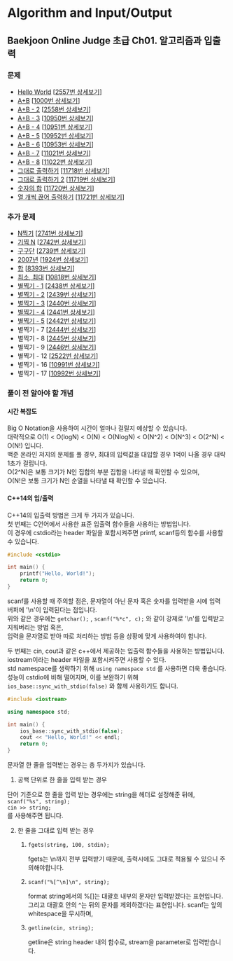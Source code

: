 Algorithm and Input/Output
==========================

Baekjoon Online Judge 초급 Ch01. 알고리즘과 입출력
---------------------------------------------

### 문제

* [Hello World](./Hello_World) [[2557번 상세보기](https://www.acmicpc.net/problem/2557)]
* [A+B](./A+B) [[1000번 상세보기](https://www.acmicpc.net/problem/1000)]
* [A+B - 2](./A+B-2) [[2558번 상세보기](https://www.acmicpc.net/problem/2558)]
* [A+B - 3](./A+B-3) [[10950번 상세보기](https://www.acmicpc.net/problem/10950)]
* [A+B - 4](./A+B-4) [[10951번 상세보기](https://www.acmicpc.net/problem/10951)]
* [A+B - 5](./A+B-5) [[10952번 상세보기](https://www.acmicpc.net/problem/10952)]
* [A+B - 6](./A+B-6) [[10953번 상세보기](https://www.acmicpc.net/problem/10953)]
* [A+B - 7](./A+B-7) [[11021번 상세보기](https://www.acmicpc.net/problem/11021)]
* [A+B - 8](./A+B-8) [[11022번 상세보기](https://www.acmicpc.net/problem/11022)]
* [그대로 출력하기](./그대로_출력하기) [[11718번 상세보기](https://www.acmicpc.net/problem/11718)]
* [그대로 출력하기 2](./그대로_출력하기_2) [[11719번 상세보기](https://www.acmicpc.net/problem/11719)]
* [숫자의 합](./숫자의_합) [[11720번 상세보기](https://www.acmicpc.net/problem/11720)]
* [열 개씩 끊어 출력하기](./열_개씩_끊어_출력하기) [[11721번 상세보기](https://www.acmicpc.net/problem/11721)]

### 추가 문제

* [N찍기](./N찍기) [[2741번 상세보기](https://www.acmicpc.net/problem/2741)]
* [기찍 N](./기찍_N) [[2742번 상세보기](https://www.acmicpc.net/problem/2742)]
* [구구단](./구구단) [[2739번 상세보기](https://www.acmicpc.net/problem/2739)]
* [2007년](./2007년) [[1924번 상세보기](https://www.acmicpc.net/problem/1924)]
* [합](./합) [[8393번 상세보기](https://www.acmicpc.net/problem/8393)]
* [최소, 최대](./최소_최대) [[10818번 상세보기](https://www.acmicpc.net/problem/10818)]
* [별찍기 - 1](./별찍기-1) [[2438번 상세보기](https://www.acmicpc.net/problem/2438)]
* [별찍기 - 2](./별찍기-2) [[2439번 상세보기](https://www.acmicpc.net/problem/2439)]
* [별찍기 - 3](./별찍기-3) [[2440번 상세보기](https://www.acmicpc.net/problem/2440)]
* [별찍기 - 4](./별찍기-4) [[2441번 상세보기](https://www.acmicpc.net/problem/2441)]
* [별찍기 - 5](./별찍기-5) [[2442번 상세보기](https://www.acmicpc.net/problem/2442)]
* 별찍기 - 7 [[2444번 상세보기](https://www.acmicpc.net/problem/2444)]
* 별찍기 - 8 [[2445번 상세보기](https://www.acmicpc.net/problem/2445)]
* 별찍기 - 9 [[2446번 상세보기](https://www.acmicpc.net/problem/2446)]
* 별찍기 - 12 [[2522번 상세보기](https://www.acmicpc.net/problem/2522)]
* 별찍기 - 16 [[10991번 상세보기](https://www.acmicpc.net/problem/10991)]
* 별찍기 - 17 [[10992번 상세보기](https://www.acmicpc.net/problem/10992)]

### 풀이 전 알아야 할 개념

#### 시간 복잡도

Big O Notation을 사용하여 시간이 얼마나 걸릴지 예상할 수 있습니다.  
대략적으로 O(1) < O(logN) < O(N) < O(NlogN) < O(N^2) < O(N^3) < O(2^N) < O(N!) 입니다.  
백준 온라인 저지의 문제를 풀 경우, 최대의 입력값을 대입할 경우 1억이 나올 경우 대략 1초가 걸립니다.  
O(2^N)은 보통 크기가 N인 집합의 부분 집합을 나타낼 때 확인할 수 있으며,  
O(N!은 보통 크기가 N인 순열을 나타낼 때 확인할 수 있습니다.

#### C++14의 입/출력

C++14의 입출력 방법은 크게 두 가지가 있습니다.  
첫 번째는 C언어에서 사용한 표준 입출력 함수들을 사용하는 방법입니다.  
이 경우에 cstdio라는 header 파일을 포함시켜주면 printf, scanf등의 함수를 사용할 수 있습니다.

~~~ cpp
#include <cstdio>

int main() {
    printf("Hello, World!");
    return 0;
}
~~~

scanf를 사용할 때 주의할 점은, 문자열이 아닌 문자 혹은 숫자를 입력받을 시에 입력 버퍼에 '\n'이 입력된다는 점입니다.  
위와 같은 경우에는 `getchar();` , `scanf("%*c", c);` 와 같이 강제로 '\n'를 입력받고 지워버리는 방법 혹은,  
입력을 문자열로 받아 따로 처리하는 방법 등을 상황에 맞게 사용하여야 합니다.

두 번째는 cin, cout과 같은 c++에서 제공하는 입출력 함수들을 사용하는 방법입니다.  
iostream이라는 header 파일을 포함시켜주면 사용할 수 있다.  
std namespace를 생략하기 위해 `using namespace std` 를 사용하면 더욱 좋습니다.  
성능이 cstdio에 비해 떨어지며, 이를 보완하기 위해 `ios_base::sync_with_stdio(false)` 와 함께 사용하기도 합니다.  

~~~ cpp
#include <iostream>

using namespace std;

int main() {
    ios_base::sync_with_stdio(false);
    cout << "Hello, World!" << endl;
    return 0;
}
~~~

문자열 한 줄을 입력받는 경우는 총 두가지가 있습니다.

1. 공백 단위로 한 줄을 입력 받는 경우

단어 기준으로 한 줄을 입력 받는 경우에는 string을 헤더로 설정해준 뒤에,  
`scanf("%s", string);`  
`cin >> string;`  
를 사용해주면 됩니다.

2. 한 줄을 그대로 입력 받는 경우

    1. `fgets(string, 100, stdin);`

        fgets는 \n까지 전부 입력받기 때문에, 출력시에도 그대로 적용될 수 있으니 주의해야합니다.  

    2. `scanf("%[^\n]\n", string);`

        format string에서의 %[]는 대괄호 내부의 문자만 입력받겠다는 표현입니다.  
        그리고 대괄호 안의 ^는 뒤의 문자를 제외하겠다는 표현입니다.
        scanf는 앞의 whitespace을 무시하며, 
    
    3. `getline(cin, string);`

        getline은 string header 내의 함수로, stream을 parameter로 입력받습니다.
